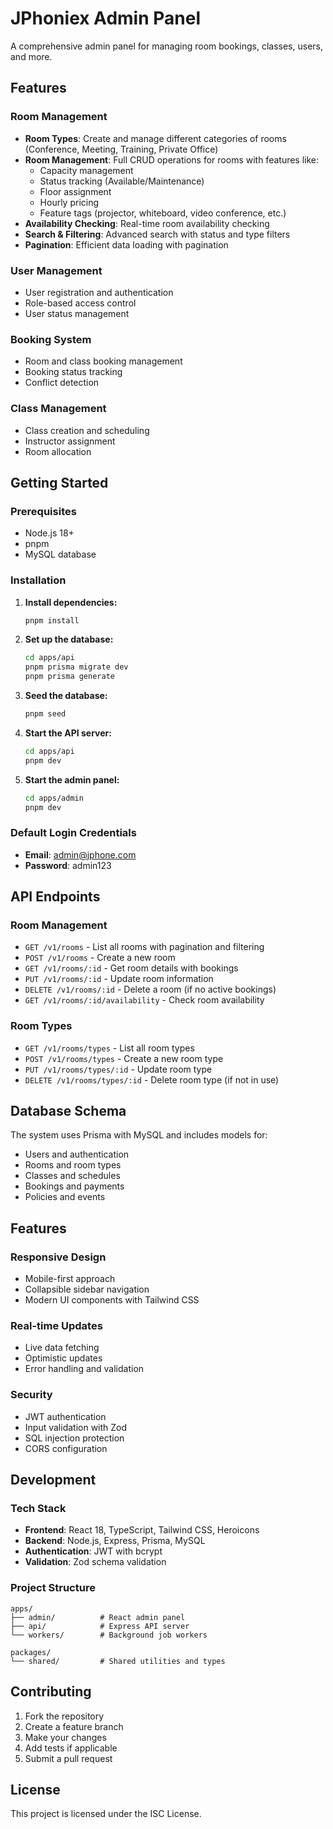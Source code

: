 # JPhoniex Admin Panel

A comprehensive admin panel for managing room bookings, classes, users, and more.

## Features

### Room Management
- **Room Types**: Create and manage different categories of rooms (Conference, Meeting, Training, Private Office)
- **Room Management**: Full CRUD operations for rooms with features like:
  - Capacity management
  - Status tracking (Available/Maintenance)
  - Floor assignment
  - Hourly pricing
  - Feature tags (projector, whiteboard, video conference, etc.)
- **Availability Checking**: Real-time room availability checking
- **Search & Filtering**: Advanced search with status and type filters
- **Pagination**: Efficient data loading with pagination

### User Management
- User registration and authentication
- Role-based access control
- User status management

### Booking System
- Room and class booking management
- Booking status tracking
- Conflict detection

### Class Management
- Class creation and scheduling
- Instructor assignment
- Room allocation

## Getting Started

### Prerequisites
- Node.js 18+ 
- pnpm
- MySQL database

### Installation

1. **Install dependencies:**
   ```bash
   pnpm install
   ```

2. **Set up the database:**
   ```bash
   cd apps/api
   pnpm prisma migrate dev
   pnpm prisma generate
   ```

3. **Seed the database:**
   ```bash
   pnpm seed
   ```

4. **Start the API server:**
   ```bash
   cd apps/api
   pnpm dev
   ```

5. **Start the admin panel:**
   ```bash
   cd apps/admin
   pnpm dev
   ```

### Default Login Credentials
- **Email**: admin@jphone.com
- **Password**: admin123

## API Endpoints

### Room Management
- `GET /v1/rooms` - List all rooms with pagination and filtering
- `POST /v1/rooms` - Create a new room
- `GET /v1/rooms/:id` - Get room details with bookings
- `PUT /v1/rooms/:id` - Update room information
- `DELETE /v1/rooms/:id` - Delete a room (if no active bookings)
- `GET /v1/rooms/:id/availability` - Check room availability

### Room Types
- `GET /v1/rooms/types` - List all room types
- `POST /v1/rooms/types` - Create a new room type
- `PUT /v1/rooms/types/:id` - Update room type
- `DELETE /v1/rooms/types/:id` - Delete room type (if not in use)

## Database Schema

The system uses Prisma with MySQL and includes models for:
- Users and authentication
- Rooms and room types
- Classes and schedules
- Bookings and payments
- Policies and events

## Features

### Responsive Design
- Mobile-first approach
- Collapsible sidebar navigation
- Modern UI components with Tailwind CSS

### Real-time Updates
- Live data fetching
- Optimistic updates
- Error handling and validation

### Security
- JWT authentication
- Input validation with Zod
- SQL injection protection
- CORS configuration

## Development

### Tech Stack
- **Frontend**: React 18, TypeScript, Tailwind CSS, Heroicons
- **Backend**: Node.js, Express, Prisma, MySQL
- **Authentication**: JWT with bcrypt
- **Validation**: Zod schema validation

### Project Structure
```
apps/
├── admin/          # React admin panel
├── api/            # Express API server
└── workers/        # Background job workers

packages/
└── shared/         # Shared utilities and types
```

## Contributing

1. Fork the repository
2. Create a feature branch
3. Make your changes
4. Add tests if applicable
5. Submit a pull request

## License

This project is licensed under the ISC License.
